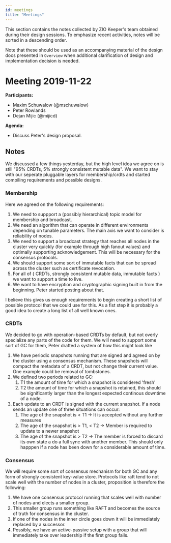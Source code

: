```yaml
---
id: meetings
title: "Meetings"
---
```


This section contains the notes collected by ZIO Keeper's team obtained during
their design sessions. To emphasize recent activities, notes will be sorted in
a descending order.

Note that these should be used as an accompanying material of the design docs
presented in `Overview` when additional clarification of design and implementation
decision is needed.

# Meeting 2019-11-22

**Participants:**

- Maxim Schuwalow (@mschuwalow)
- Peter Rowlands
- Dejan Mijic (@mijicd)

**Agenda:**

- Discuss Peter's design proposal.

## Notes

We discussed a few things yesterday, but the high level idea we agree on is still "95% CRDTs, 5% strongly consistent mutable data".
We want to stay with our seperate pluggable layers for membership/crdts and started compiling requirements and possible designs.

### Membership

Here we agreed on the following requirements:
1. We need to suppport a (possibly hierarchical) topic model for membership and broadcast.
2. We need an algorithm that can operate in different environments depending on tunable parameters. The main axis we want to consider
   is reliability of nodes.
3. We need to support a broadcast strategy that reaches all nodes in the cluster very quickly (for example through high fanout values) and optimally
   supporting acknowledgement. This will be necessary for the consensus protocols.
4. We should support some sort of immutable facts that can be spread across the cluster such as certificate revocation.
5. For all of \{ CRDTs, strongly consistent mutable data, immutable facts \} we want to support a time to live.
6. We want to have encryption and cryptographic signing built in from the beginning. Peter started posting about that.

I believe this gives us enough requirements to begin creating a short list of possible protocol that we could use for this.
As a fist step it is probably a good idea to create a long list of all well known ones.

### CRDTs

We decided to go with operation-based CRDTs by default, but not overly specialize any parts of the code for them.
We will need to support some sort of GC for them, Peter drafted a system of how this might look like

1. We have periodic snapshots running that are signed and agreed on by the cluster using a consensus mechanism.
   These snapshots will compact the metadata of a CRDT, but not change their current value. One example could be
   removal of tombstones.
2. We defined two periods related to GC:
    1. T1 the amount of time for which a snapshot is considered 'fresh'
    2. T2 the amount of time for which a snapshot is retained, this should be significantly larger than the longest expected continous
       downtime of a node.
3. Each update to an CRDT is signed with the current snapshot. If a node sends an update one of three situations can occur:
    1. The age of the snapshot is < T1 -> It is accepted without any further measures
    2. The age of the snapshot is > T1, < T2 -> Member is required to update to a newer snapshot
    3. The age of the snapshot is > T2 -> The member is forced to discard its own state a do a full sync with another member.
       This should only happpen if a node has been down for a considerable amount of time.

### Consensus

We will require some sort of consensus mechanism for both GC and any form of strongly consistent key-value store.
Protocols like raft tend to not scale well with the number of nodes in a cluster, proposition is therefore the following:

1. We have one consensus protocol running that scales well with number of nodes and elects a smaller group.
2. This smaller group runs something like RAFT and becomes the source of truth for consensus in the cluster.
3. If one of the nodes in the inner circle goes down it will be immediately replaced by a successor.
4. Possibly, we have an active-passive setup with a group that will immediately take over leadership if the first group fails.
